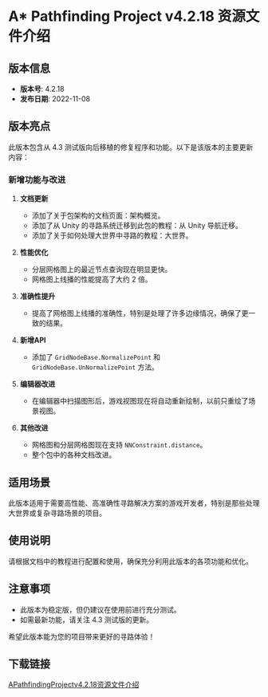 # A* Pathfinding Project v4.2.18 资源文件介绍

## 版本信息
- **版本号**: 4.2.18
- **发布日期**: 2022-11-08

## 版本亮点
此版本包含从 4.3 测试版向后移植的修复程序和功能。以下是该版本的主要更新内容：

### 新增功能与改进
1. **文档更新**
   - 添加了关于包架构的文档页面：架构概览。
   - 添加了从 Unity 的寻路系统迁移到此包的教程：从 Unity 导航迁移。
   - 添加了关于如何处理大世界中寻路的教程：大世界。

2. **性能优化**
   - 分层网格图上的最近节点查询现在明显更快。
   - 网格图上线播的性能提高了大约 2 倍。

3. **准确性提升**
   - 提高了网格图上线播的准确性，特别是处理了许多边缘情况，确保了更一致的结果。

4. **新增API**
   - 添加了 `GridNodeBase.NormalizePoint` 和 `GridNodeBase.UnNormalizePoint` 方法。

5. **编辑器改进**
   - 在编辑器中扫描图形后，游戏视图现在将自动重新绘制，以前只重绘了场景视图。

6. **其他改进**
   - 网格图和分层网格图现在支持 `NNConstraint.distance`。
   - 整个包中的各种文档改进。

## 适用场景
此版本适用于需要高性能、高准确性寻路解决方案的游戏开发者，特别是那些处理大世界或复杂寻路场景的项目。

## 使用说明
请根据文档中的教程进行配置和使用，确保充分利用此版本的各项功能和优化。

## 注意事项
- 此版本为稳定版，但仍建议在使用前进行充分测试。
- 如需最新功能，请关注 4.3 测试版的更新。

希望此版本能为您的项目带来更好的寻路体验！

## 下载链接

[APathfindingProjectv4.2.18资源文件介绍](https://pan.quark.cn/s/b14afb5167c7)